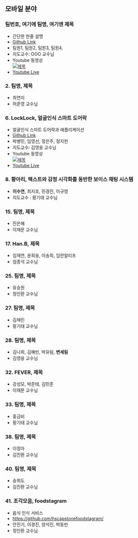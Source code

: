## 모바일 분야

### 팀번호, 여기에 팀명, 여기엔 제목
  - 간단한 한줄 설명
  - [Github Link](https://github.com/cse-hansung/capstone2021)
  - 팀원1, 팀원2, 팀원3, 팀원4, 
  - 지도교수: OOO 교수님
  - Youtube 동영상 <br/>
 [![제목](https://img.youtube.com/vi/bnDbjydNtZs/0.jpg)](https://www.youtube.com/watch?v=bnDbjydNtZs)
  - [Youtube Live]()

### 2. 팀명, 제목	
- 최연지
- 허준영 교수님

### 6. LockLock, 얼굴인식 스마트 도어락
- 얼굴인식 스마트 도어락과 애플리케이션
- [Github Link](https://github.com/dudtjs1021ej/faceRecognition_doorlock)
- 박병민, 임영선, 정은주, 정지헌
- 지도교수: 김영웅 교수님
- Youtube 동영상 <br/>
[![제목](https://img.youtube.com/vi/gJJ2HyT_Qq0/0.jpg)](https://www.youtube.com/watch?v=gJJ2HyT_Qq0)
- [Youtube Live]()

### 8. 황아리, 텍스트와 감정 시각화를 동반한 보이스 채팅 시스템	
- **이수연**, 최지호, 민경진, 이규영
- 지도교수 : 황기태 교수님

### 15. 팀명, 제목	
- 진은혜	
- 이재문 교수님

### 17. Han.B, 제목	
- 임재연, 윤희웅, 이송희, 임란알리프
- 엄종석 교수님

### 25. 팀명, 제목	
- 유승원
- 정인환 교수님

### 27. 팀명, 제목	
- 김채린	
- 황기태 교수님

### 28. 팀명, 제목
- 김나희, 김혜빈, 박유림, **변세림**
- 김영웅 교수님

### 32. FEVER, 제목	
- 강성모, 박준태, 김민준
- 이재문 교수님

### 33. 팀명, 제목	
- 홍금비 	
- 황기태 교수님

### 38. 팀명, 제목	
- 이정아	
- 김진환 교수님

### 40. 팀명, 제목	
- 송희도	
- 김진환 교수님

### 41. 조각모음, foodstagram
- 음식 인식 서비스	
- https://github.com/hscapstonefoodstagram/
- 안진기, 이경진, 양석진, 박동빈
- 정인환 교수님
